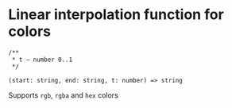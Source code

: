 # Linear interpolation function for colors

```
/**
 * t — number 0..1
 */

(start: string, end: string, t: number) => string
```

Supports `rgb`, `rgba` and `hex` colors
